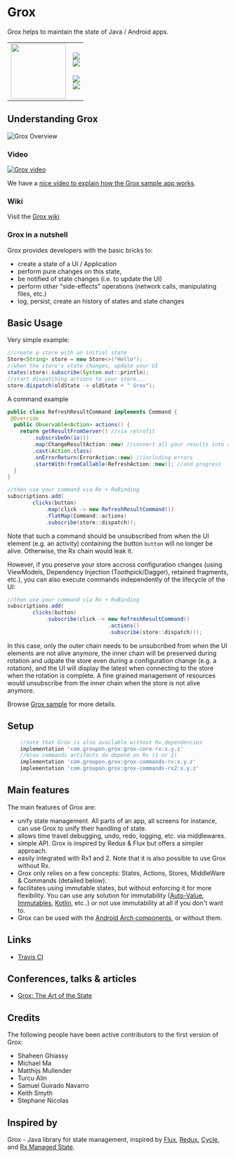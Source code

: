 # Grox
Grox helps to maintain the state of Java / Android apps. 

<table style="border:0px">
  <tr  style="border:0px">
    <td width="125" style="border:0px">
      <img src="https://raw.github.com/groupon/grox/master/assets/grox-logo.png" width="125px" /> 
    </td>
    <td  style="border:0px">
      <a alt="Build Status" href="https://travis-ci.org/groupon/grox">
      <img src="https://travis-ci.org/groupon/grox.svg?branch=master"/></a>
      <br/>
       <a alt="Maven Central" href="http://search.maven.org/#search%7Cga%7C1%7Ca%3A%22grox-core%22">
      <img src="https://img.shields.io/maven-central/v/com.groupon.grox/grox-core.svg?maxAge=2592000"/></a>
      <br/>
       <br/>
      <a href="https://codecov.io/gh/groupon/grox">
        <img src="https://codecov.io/gh/groupon/grox/branch/master/graph/badge.svg" />
      </a>
       <br/>
       <a alt="Android Dev Weekly" href="http://androidweekly.net/issues/issue-282">
      <img src="https://img.shields.io/badge/Android%20Weekly-%23207-brightgreen.svg"/></a>
      <br/>
    </td>
  </tr>
</table>

## Understanding Grox

![Grox Overview](assets/grox-overview.png)

### Video
[![Grox video](https://i.ytimg.com/vi/RTSJy_MBur0/2.jpg)](https://youtu.be/RTSJy_MBur0)

We have a [nice video to explain how the Grox sample app works](https://youtu.be/RTSJy_MBur0). 

### Wiki
Visit the [Grox wiki](../../wiki)

### Grox in a nutshell

Grox provides developers with the basic bricks to:
* create a state of a UI / Application
* perform pure changes on this state, 
* be notified of state changes (i.e. to update the UI)
* perform other "side-effects" operations (network calls, manipulating files, etc.)
* log, persist, create an history of states and state changes

## Basic Usage

Very simple example:
```java
//create a store with an initial state
Store<String> store = new Store<>("Hello");
//when the store's state changes, update your UI
states(store).subscribe(System.out::println);
//start dispatching actions to your store...
store.dispatch(oldState -> oldState + " Grox");
```

A command example
```java
public class RefreshResultCommand implements Command {
 @Override
  public Observable<Action> actions() {
    return getResultFromServer() //via retrofit
        .subscribeOn(io())
        .map(ChangeResultAction::new) //convert all your results into actions
        .cast(Action.class)
        .onErrorReturn(ErrorAction::new) //including errors
        .startWith(fromCallable(RefreshAction::new)); //and progress
  }
}

//then use your command via Rx + RxBinding
subscriptions.add(
        clicks(button)
            .map(click -> new RefreshResultCommand())
            .flatMap(Command::actions)
            .subscribe(store::dispatch));
```

Note that such a command should be unsubscribed from when the UI element (e.g. an activity) containing the button `button` will no longer be alive. Otherwise, the Rx chain would leak it.

However, if you preserve your store accross configuration changes (using ViewModels, Dependency Injection (Toothpick/Dagger), retained fragments, etc.), you can also execute commands independently of the lifecycle of the UI:

```java
//then use your command via Rx + RxBinding
subscriptions.add(
        clicks(button)
            .subscribe(click -> new RefreshResultCommand()
                                .actions()
                                .subscribe(store::dispatch)));
```     
In this case, only the outer chain needs to be unsubcribed from when the UI elements are not alive anymore, the inner chain will be preserved during rotation and udpate the store even during a configuration change (e.g. a rotation), and the UI will display the latest when connecting to the store when the rotation is complete. A fine grained management of resources would unsubscribe from the inner chain when the store is not alive anymore.

Browse [Grox sample](grox-sample-rx/src/main/java/com/groupon/grox/sample) for more details.

## Setup

```groovy
    //note that Grox is also available without Rx dependencies
    implementation 'com.groupon.grox:grox-core-rx:x.y.z'
    //Grox commands artifacts do depend on Rx (1 or 2)
    implementation 'com.groupon.grox:grox-commands-rx:x.y.z'
    implementation 'com.groupon.grox:grox-commands-rx2:x.y.z'
```

## Main features
The main features of Grox are:
* unify state management. All parts of an app, all screens for instance, can use Grox to unify their handling of state.
* allows time travel debugging, undo, redo, logging, etc. via middlewares.
* simple API. Grox is inspired by Redux & Flux but offers a simpler approach.
* easily integrated with Rx1 and 2. Note that it is also possible to use Grox without Rx.
* Grox only relies on a few concepts: States, Actions, Stores, MiddleWare &  Commands (detailed below).
* facilitates using immutable states, but without enforcing it for more flexibility. You can use any solution for immutability ([Auto-Value](https://github.com/google/auto/tree/master/value), [Immutables](https://immutables.github.io/), [Kotlin](https://discuss.kotlinlang.org/t/immutable/1032), etc..) or not use immutability at all if you don't want to.
* Grox can be used with the [Android Arch components](https://developer.android.com/arch), or without them.

## Links
* [Travis CI](https://travis-ci.org/groupon/grox)

## Conferences, talks & articles

* [Grox: The Art of the State](https://medium.com/groupon-eng/grox-the-art-of-the-state-b5223f48d696) 

## Credits 
The following people have been active contributors to the first version of Grox:
* Shaheen Ghiassy
* Michael Ma
* Matthijs Mullender 
* Turcu Alin
* Samuel Guirado Navarro
* Keith Smyth 
* Stephane Nicolas

## Inspired by
Grox - Java library for state management, inspired by [Flux](http://facebook.github.io/flux/), [Redux](http://redux.js.org/), [Cycle](https://cycle.js.org/), and [Rx Managed State](https://www.youtube.com/watch?v=0IKHxjkgop4).


